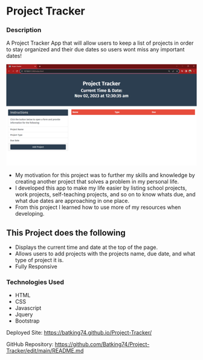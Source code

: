 # Project Tracker

### Description
A Project Tracker App that will allow users to keep a list of projects in order to stay organized and their due dates so users wont miss any important dates!

![Image of Nazirs Project Tracker App](./assets/Project-Tracker-Project.png)

- My motivation for this project was to further my skills and knowledge by creating another project that solves a problem in my personal life.
- I developed this app to make my life easier by listing school projects, work projects, self-teaching projects, and so on to know whats due, and what due dates are approaching in one place.
- From this project I learned how to use more of my resources when developing.


## This Project does the following
  - Displays the current time and date at the top of the page.
  - Allows users to add projects with the projects name, due date, and what type of project it is.
  - Fully Responsive

### Technologies Used
- HTML
- CSS
- Javascript
- Jquery
- Bootstrap


Deployed Site: https://batking74.github.io/Project-Tracker/

GitHub Repository: https://github.com/Batking74/Project-Tracker/edit/main/README.md
